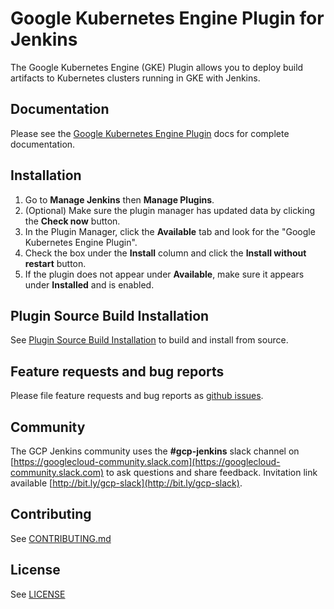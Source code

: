 <!--
 Copyright 2019 Google LLC

 Licensed under the Apache License, Version 2.0 (the "License"); you may not use this file except in
 compliance with the License. You may obtain a copy of the License at

        https://www.apache.org/licenses/LICENSE-2.0

 Unless required by applicable law or agreed to in writing, software distributed under the License
 is distributed on an "AS IS" BASIS, WITHOUT WARRANTIES OR CONDITIONS OF ANY KIND, either express or
 implied. See the License for the specific language governing permissions and limitations under the
 License.
-->

# Google Kubernetes Engine Plugin for Jenkins

The Google Kubernetes Engine (GKE) Plugin allows you to deploy build artifacts
to Kubernetes clusters running in GKE with Jenkins.

## Documentation

Please see the [Google Kubernetes Engine Plugin](docs/Home.md) docs for complete
documentation.

## Installation

1.  Go to **Manage Jenkins** then **Manage Plugins**.
1.  (Optional) Make sure the plugin manager has updated data by clicking the
    **Check now** button.
1.  In the Plugin Manager, click the **Available** tab and look for the "Google
    Kubernetes Engine Plugin".
1.  Check the box under the **Install** column and click the **Install without
    restart** button.
1.  If the plugin does not appear under **Available**, make sure it appears
    under **Installed** and is enabled.

## Plugin Source Build Installation

See [Plugin Source Build Installation](docs/SourceBuildInstallation.md) to build
and install from source.

## Feature requests and bug reports

Please file feature requests and bug reports as
[github issues](https://github.com/jenkinsci/google-kubernetes-engine-plugin/issues).

## Community

The GCP Jenkins community uses the **#gcp-jenkins** slack channel on
[https://googlecloud-community.slack.com](https://googlecloud-community.slack.com)
to ask questions and share feedback. Invitation link available
[http://bit.ly/gcp-slack](http://bit.ly/gcp-slack).

## Contributing

See [CONTRIBUTING.md](CONTRIBUTING.md)

## License

See [LICENSE](LICENSE)
